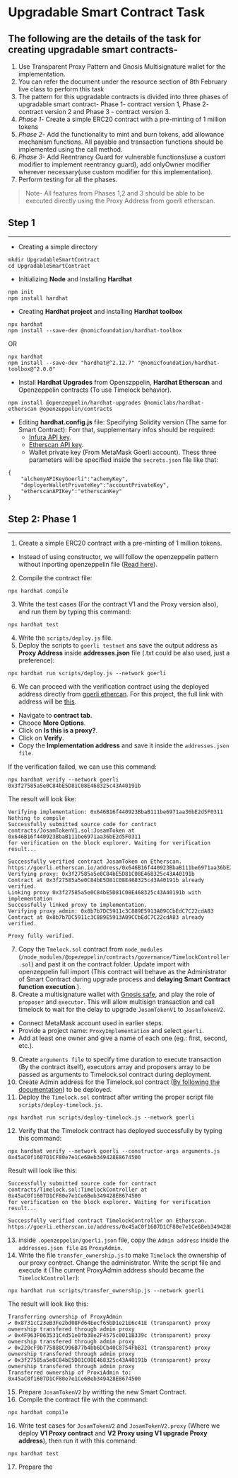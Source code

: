 # Upgradable Smart Contract Task

## The following are the details of the task for creating upgradable smart contracts-

1. Use Transparent Proxy Pattern and Gnosis Multisignature wallet for the implementation.
2. You can refer the document under the resource section of 8th February live class to perform this task
3. The pattern for this upgradable contracts is divided into three phases of upgradable smart contract- Phase 1- contract version 1, Phase 2- contract version 2 and Phase 3 - contract version 3.
4. _Phase 1_- Create a simple ERC20 contract with a pre-minting of 1 million tokens
5. _Phase 2_- Add the functionality to mint and burn tokens, add allowance mechanism functions. All payable and transaction functions should be implemented using the call method.
6. _Phase 3_- Add Reentrancy Guard for vulnerable functions(use a custom modifier to implement reentrancy guard), add onlyOwner modifier wherever necessary(use custom modifier for this implementation).
7. Perform testing for all the phases.

> Note- All features from Phases 1,2 and 3 should be able to be executed directly using the Proxy Address from goerli etherscan.

## Step 1

---

- Creating a simple directory

```
mkdir UpgradableSmartContract
cd UpgradableSmartContract
```

- Initializing **Node** and Installing **Hardhat**

```
npm init
npm install hardhat
```

- Creating **Hardhat project** and installing **Hardhat toolbox**

```
npx hardhat
npm install --save-dev @nomicfoundation/hardhat-toolbox
```

OR

```
npx hardhat
npm install --save-dev "hardhat@^2.12.7" "@nomicfoundation/hardhat-toolbox@^2.0.0"
```

- Install **Hardhat Upgrades** from Openszppelin, **Hardhat Etherscan** and Openzeppelin contracts (To use Timelock behavior).

```
npm install @openzeppelin/hardhat-upgrades @nomiclabs/hardhat-etherscan @openzeppelin/contracts
```

- Editing **hardhat.config.js** file: Specifying Solidity version (The same for Smart Contract): Forr that, supplementary infos should be required:
  - [Infura API key]("https://www.infura.io/").
  - [Etherscan API key]("https://etherscan.io/apis").
  - Wallet private key (From MetaMask Goerli account).
    Thess three parameters will be specified inside the `secrets.json` file like that:

```
{
    "alchemyAPIKeyGoerli":"achemyKey",
    "deployerWalletPrivateKey":"accountPrivateKey",
    "etherscanAPIKey":"etherscanKey"
}
```

## Step 2: Phase 1

---

1. Create a simple ERC20 contract with a pre-minting of 1 million tokens.

- Instead of using constructor, we will follow the openzeppelin pattern without inporting openzeppelin file ([Read here](https://zpl.in/upgrades/error-001)).

2. Compile the contract file:

```
npx hardhat compile
```

3. Write the test cases (For the contract V1 and the Proxy version also), and run them by typing this command:

```
npx hardhat test
```

4. Write the `scripts/deploy.js` file.
5. Deploy the scripts to `goerli testnet` ans save the output address as **Proxy Address** inside **addresses.json** file (.txt could be also used, just a preference):

```
npx hardhat run scripts/deploy.js --network goerli
```

6. We can proceed with the verification contract using the deployed address directly from [goerli ethercan](https://goerli.etherscan.io/). For this project, the full link with address will be [this](https://goerli.etherscan.io/address/0x8731cC23eB3Fe2bd08Fd64Eecf65bD1e21E6c41E).

- Navigate to **contract tab**.
- Chooce **More Options**.
- Click on **Is this is a proxy?**.
- Click on **Verify**.
- Copy the **Implementation address** and save it inside the `addresses.json file`.

If the verification failed, we can use this command:

```
npx hardhat verify --network goerli 0x3f27585a5e0C84bE5D81C08E468325c43A40191b
```

The result will look like:

```
Verifying implementation: 0x646B16f440923BbaB111be6971aa36bE2d5F0311
Nothing to compile
Successfully submitted source code for contract
contracts/JosamTokenV1.sol:JosamToken at 0x646B16f440923BbaB111be6971aa36bE2d5F0311
for verification on the block explorer. Waiting for verification result...

Successfully verified contract JosamToken on Etherscan.
https://goerli.etherscan.io/address/0x646B16f440923BbaB111be6971aa36bE2d5F0311#code
Verifying proxy: 0x3f27585a5e0C84bE5D81C08E468325c43A40191b
Contract at 0x3f27585a5e0C84bE5D81C08E468325c43A40191b already verified.
Linking proxy 0x3f27585a5e0C84bE5D81C08E468325c43A40191b with implementation
Successfully linked proxy to implementation.
Verifying proxy admin: 0x8b7b7DC5911c3C889E5913A09CCbEdC7C22cdA83
Contract at 0x8b7b7DC5911c3C889E5913A09CCbEdC7C22cdA83 already verified.

Proxy fully verified.
```

7. Copy the `Tmelock.sol` contract from `node_modules` (`/node_modules/@opezeppelin/contracts/governance/TimelockController.sol`) and past it on the contract folder. Update import with openzeppelin full import (This contract will behave as the Administrator of Smart Contract during upgrade process and **delaying Smart Contract function execution**.).
8. Create a multisignature wallet with [Gnosis safe](https://safe.global/), and play the role of `proposer` and `executor`. This will allow multisign transaction and call timelock to wait for the delay to upgrade `JosamTokenV1` to `JosamTokenV2`.

- Connect MetaMask account used in earlier steps.
- Provide a project name: `ProxyImplementation` and select `goerli`.
- Add at least one owner and give a name of each one (eg.: first, second, etc.).

9. Create `arguments file` to specify time duration to execute transaction (By the contract itself), executors array and proposers array to be passed as arguments to Timelock.sol contract during deployment.
10. Create Admin address for the Timelock.sol contract ([By following the documentation](https://github.com/OpenZeppelin/openzeppelin-contracts/blob/master/contracts/governance/TimelockController.sol)) to be deployed.
11. Deploy the `Timelock.sol` contract after writing the proper script file `scripts/deploy-timelock.js`.

```
npx hardhat run scripts/deploy-timelock.js --network goerli
```

12. Verify that the Timelock contract has deployed successfully by typing this command:

```
npx hardhat verify --network goerli --constructor-args arguments.js 0x45aC0f1607D1CF80e7e1Ce6Beb349428E8674500
```

Result will look like this:

```
Successfully submitted source code for contract
contracts/Timelock.sol:TimelockController at 0x45aC0f1607D1CF80e7e1Ce6Beb349428E8674500
for verification on the block explorer. Waiting for verification result...

Successfully verified contract TimelockController on Etherscan.
https://goerli.etherscan.io/address/0x45aC0f1607D1CF80e7e1Ce6Beb349428E8674500#code
```

13. inside `.openzeppelin/goerli.json` file, copy the `Admin address` inside the `addresses.json file` as `ProxyAdmin`.
14. Write the file `transfer_ownership.js` to make `Timelock` the ownership of our proxy contract. Change the administrator. Write the script file and execute it (The current ProxyAdmin address should became the `TimelockController`):

```
npx hardhat run scripts/transfer_ownership.js --network goerli
```

The result will look like this:

```
Transferring ownership of ProxyAdmin
✔ 0x8731cC23eB3Fe2bd08Fd64Eecf65bD1e21E6c41E (transparent) proxy ownership transfered through admin proxy
✔ 0x4F963F063531C4d51e0fb38e2F4575c0011B339c (transparent) proxy ownership transfered through admin proxy
✔ 0x220cF9b775888C996B77b4bb6DCb40C8754FbB31 (transparent) proxy ownership transfered through admin proxy
✔ 0x3f27585a5e0C84bE5D81C08E468325c43A40191b (transparent) proxy ownership transfered through admin proxy
Transferred ownership of ProxiAdmin to: 0x45aC0f1607D1CF80e7e1Ce6Beb349428E8674500
```

15. Prepare `JosamTokenV2` by writting the new Smart Contract.
16. Compile the contract file with the command:

```
npx hardhat compile
```

16. Write test cases for `JosamTokenV2` and `JosamTokenV2.proxy` (Where we deploy **V1 Proxy contract** and **V2 Proxy using V1 upgrade Proxy address**), then run it with this command:

```
npx hardhat test
```

17. Prepare the
